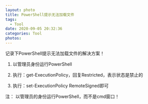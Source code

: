 ```yaml
---
layout: photo
title: PowerShell提示无法加载文件
tags:
  - Tool
date: 2020-09-05 20:32:36
categories: Tool
photos:
---
```

记录下PowerShell提示无法加载文件的解决方案！
<!--more-->

1. 以管理员身份运行PowerShell

2. 执行：get-ExecutionPolicy，回复Restricted，表示状态是禁止的

3. 执行：set-ExecutionPolicy RemoteSigned即可

注：
  以管理员的身份运行PowerShell，而不是cmd窗口！

